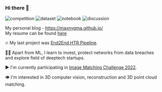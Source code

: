 ### Hi there 👋

![competition](https://road-to-kaggle-grandmaster.vercel.app/api/badges/dwdkills/competition)
![dataset](https://road-to-kaggle-grandmaster.vercel.app/api/badges/dwdkills/dataset)
![notebook](https://road-to-kaggle-grandmaster.vercel.app/api/badges/dwdkills/notebook)
![discussion](https://road-to-kaggle-grandmaster.vercel.app/api/badges/dwdkills/discussion)

My personal blog - https://maxnygma.github.io/
<br>
My resume can be found [here](https://cutt.ly/xQNoKA5)

🔥 My last project was [End2End HTR Pipeline](https://github.com/RadmirZ/End2End-HTR-Pipeline).


👨‍💻 Apart from ML, I learn to invest, protect networks from data breaches and explore field of deeptech startups. 


▶️ I'm currently participating in [Image Matching Challenge 2022](https://www.kaggle.com/competitions/image-matching-challenge-2022).  


👁️ I'm interested in 3D computer vision, reconstruction and 3D point cloud matching.  


